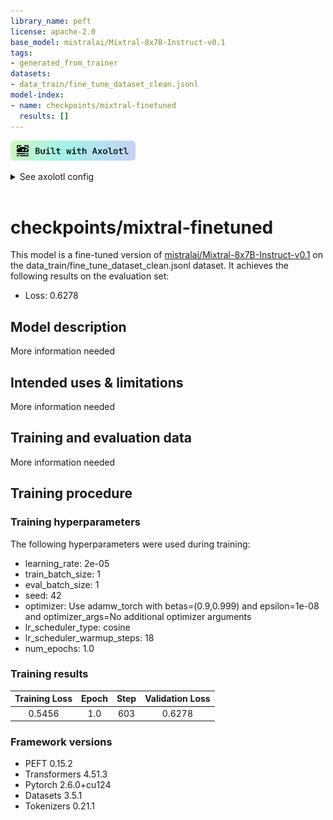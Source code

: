 ```yaml
---
library_name: peft
license: apache-2.0
base_model: mistralai/Mixtral-8x7B-Instruct-v0.1
tags:
- generated_from_trainer
datasets:
- data_train/fine_tune_dataset_clean.jsonl
model-index:
- name: checkpoints/mixtral-finetuned
  results: []
---
```


<!-- This model card has been generated automatically according to the information the Trainer had access to. You
should probably proofread and complete it, then remove this comment. -->

[<img src="https://raw.githubusercontent.com/axolotl-ai-cloud/axolotl/main/image/axolotl-badge-web.png" alt="Built with Axolotl" width="200" height="32"/>](https://github.com/axolotl-ai-cloud/axolotl)
<details><summary>See axolotl config</summary>

axolotl version: `0.10.0.dev0`
```yaml
# =====================
# 🧠 Base model config
# =====================
base_model: mistralai/Mixtral-8x7B-Instruct-v0.1
model_type: AutoModelForCausalLM
tokenizer_type: AutoTokenizer
trust_remote_code: true
use_auth_token: true

# =====================
# 📚 Dataset
# =====================
datasets:
  - path: data_train/fine_tune_dataset_clean.jsonl
    type: chat_template
    field_messages: messages
    message_field_role: role
    message_field_content: content
    roles_to_train:
      - user
      - assistant
chat_template: mistral_v2v3
val_set_size: 0.01

# =====================
# ⚙️ Adapter training (LoRA + 4-bit)
# =====================
adapter: lora
use_peft: true
load_in_4bit: true
bnb_4bit_quant_type: nf4
use_flash_attention: false

lora_r: 8
lora_alpha: 16
lora_dropout: 0.05
lora_target_modules:
  - q_proj
  - k_proj
  - v_proj
  - o_proj
  - gate_proj
  - up_proj
  - down_proj

# =====================
# 🧪 Training
# =====================
sequence_len: 512
sample_packing: false
pad_to_sequence_len: true

micro_batch_size: 1
gradient_accumulation_steps: 1
num_epochs: 1
learning_rate: 2e-5
optimizer: adamw_torch
lr_scheduler: cosine

use_gradient_checkpointing: true

# =====================
# 💾 Output
# =====================
output_dir: ./checkpoints/mixtral-finetuned
save_safetensors: true

# =====================
# 📊 Experiment tracking
# =====================
wandb_project: mixtral-finetune
wandb_run_name: mixtral-run
```

</details><br>

# checkpoints/mixtral-finetuned

This model is a fine-tuned version of [mistralai/Mixtral-8x7B-Instruct-v0.1](https://huggingface.co/mistralai/Mixtral-8x7B-Instruct-v0.1) on the data_train/fine_tune_dataset_clean.jsonl dataset.
It achieves the following results on the evaluation set:
- Loss: 0.6278

## Model description

More information needed

## Intended uses & limitations

More information needed

## Training and evaluation data

More information needed

## Training procedure

### Training hyperparameters

The following hyperparameters were used during training:
- learning_rate: 2e-05
- train_batch_size: 1
- eval_batch_size: 1
- seed: 42
- optimizer: Use adamw_torch with betas=(0.9,0.999) and epsilon=1e-08 and optimizer_args=No additional optimizer arguments
- lr_scheduler_type: cosine
- lr_scheduler_warmup_steps: 18
- num_epochs: 1.0

### Training results

| Training Loss | Epoch | Step | Validation Loss |
|:-------------:|:-----:|:----:|:---------------:|
| 0.5456        | 1.0   | 603  | 0.6278          |


### Framework versions

- PEFT 0.15.2
- Transformers 4.51.3
- Pytorch 2.6.0+cu124
- Datasets 3.5.1
- Tokenizers 0.21.1